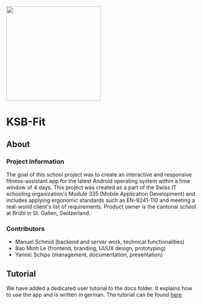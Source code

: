 <img src="https://github.com/Manuel-Schmid/KSB-Fit/blob/main/www/img/logo__full.svg" width="250">

# KSB-Fit

## About
### Project Information
The goal of this school project was to create an interactive and responsive fitness-assistant app for the latest Android operating system within a time window of 4 days.
This project was created as a part of the Swiss IT schooling organization's Module 335 (Mobile Application Development) and includes applying ergonomic standards such as EN-9241-110 and meeting a real-world client's list of requirements.
Product owner is the cantonal school at Brühl in St. Gallen, Switzerland.

### Contributors
  * Manuel Schmid (backend and server work, technical functionalities)
  * Bao Minh Le (frontend, branding, UI/UX design, prototyping)
  * Yannic Schips (management, documentation, presentation)

## Tutorial
We have added a dedicated user tutorial to the docs folder. It explains how to use the app and is written in german. 
The tutorial can be found <a href="https://github.com/Manuel-Schmid/KSB-Fit/blob/main/docs/user-tutorial.pdf" target="_blank">here</a>
